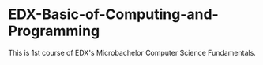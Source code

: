 # EDX-Basic-of-Computing-and-Programming
This is 1st course of EDX's Microbachelor Computer Science Fundamentals.
